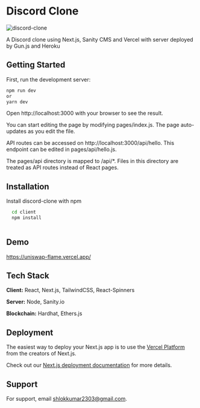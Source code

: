 # Discord Clone

![discord-clone](https://socialify.git.ci/shlok2740/discord-clone/image?description=1&font=Bitter&language=1&name=1&owner=1&pattern=Overlapping%20Hexagons&theme=Dark)

A Discord clone using Next.js, Sanity CMS and Vercel with server deployed by Gun.js and Heroku

## Getting Started


First, run the development server:


```bash
npm run dev
or
yarn dev
```

Open http://localhost:3000 with your browser to see the result.

You can start editing the page by modifying pages/index.js. The page auto-updates as you edit the file.

API routes can be accessed on http://localhost:3000/api/hello. This endpoint can be edited in pages/api/hello.js.

The pages/api directory is mapped to /api/*. Files in this directory are treated as API routes instead of React pages.

## Installation

Install discord-clone with npm

```bash
  cd client
  npm install 
  
```
    
## Demo

https://uniswap-flame.vercel.app/


## Tech Stack

**Client:** React, Next.js, TailwindCSS, React-Spinners

**Server:** Node, Sanity.io

**Blockchain:** Hardhat, Ethers.js


## Deployment

The easiest way to deploy your Next.js app is to use the [Vercel Platform](https://vercel.com/new?utm_medium=default-template&filter=next.js&utm_source=create-next-app&utm_campaign=create-next-app-readme) from the creators of Next.js.

Check out our [Next.js deployment documentation](https://nextjs.org/docs/deployment) for more details.


## Support

For support, email shlokkumar2303@gmail.com.

